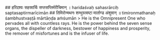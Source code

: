 <section>
<section data-markdown>
## हरिदश्वः सहस्रार्चिः सप्तसप्तिर्मरीचिमान् ।
haridaśvaḥ sahasrārciḥ saptasaptirmarīcimān
## तिमिरोन्मथनः शम्भुस्त्वष्टा मार्ताण्ड अंशुमान् ॥
timironmathanaḥ śambhustvaṣṭā mārtāṇḍa aṁśumān
<!--
</section>
<section data-markdown>
> His names are - Āditya (an offspring of Aditi), Savitā (the progenitor of all), Sūrya (the sun god), Pūṣā (the procator of people), Gabhastimān (the nourisher with rain), the possessor of golden rays that are brilliant having the golden seed, Divākara (maker of the day); he has seven horses, Sahasrārci (thousand rayed), Marīcimān (full of rays), Timironmadhana (destroyer of darkness), Śambhu (giver of life), Mārtaṇḍa (who is infuser of life in the cosmic egg); Hiraṇyagarbha (who is a golden foetus), Ahaskara (who brings the day), Ravi (eulogised by all), Agnigarbha (pregnant with fire), the son of Aditi, Śiśiranāśana (the destroyer of frost); Vyomanātha (the lord of the sky), Tamobhedī (disperser of darkness), the master of Ṛgveda, Yajurveda and Sāmaveda, Ghanavṛṣṭi (sender of great rainfall), Apāṃ mitra (the friend of waters) and Vindhyavītīplavaṅgama (the one who swiftly crosses the sky); Ātapī (he is the radiator of heat) and Maṇḍalī (is adorned with a circle of rays), Mṛtyu (he is death himself), Piṅgala (tawny in colour), Sarvatāpa (giver of warmth), omniscient, endowed with extra ordinary splendour, and Sarvabhavaodbhava (the one who is affectionate); he is the controller of all the lunar bodies, planets and stars, creator of all and resplendent among the splendid, O god, Dwādaśātman (who appears in twelve forms), hail to you!
</section>
<section data-markdown>
-->
> He is the Omnipresent One who pervades all with countless rays. He is the power behind the seven sense organs, the dispeller of darkness, bestower of happiness and prosperity, the remover of misfortunes and is the infuser of life.
</section>
</section>
